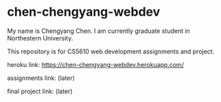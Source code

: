 # chen-chengyang-webdev

My name is Chengyang Chen. I am currently graduate student in Northestern University. 

This repository is for CS5610 web development assignments and project.

heroku link: https://chen-chengyang-webdev.herokuapp.com/

assignments link: (later) 

final project link: (later) 
